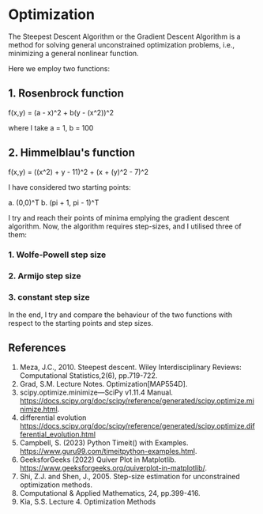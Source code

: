 # Optimization

The Steepest Descent Algorithm or the Gradient Descent Algorithm is a method for solving general unconstrained optimization problems, i.e., minimizing a general nonlinear function.

Here we employ two functions:

## 1. Rosenbrock function

f(x,y) = (a - x)^2 + b(y - (x^2))^2

where I take a = 1, b = 100

## 2. Himmelblau's function

f(x,y) = ((x^2) + y - 11)^2 + (x + (y)^2 - 7)^2

I have considered two starting points:

a. (0,0)^T
b. (pi + 1, pi - 1)^T

I try and reach their points of minima emplying the gradient descent algorithm. Now, the algorithm requires step-sizes, and I utilised three of them:

### 1. Wolfe-Powell step size
### 2. Armijo step size
### 3. constant step size

In the end, I try and compare the behaviour of the two functions with respect to the starting points and step sizes.

## References

1. Meza, J.C., 2010. Steepest descent. Wiley Interdisciplinary Reviews: Computational Statistics,2(6), pp.719-722.
2. Grad, S.M. Lecture Notes. Optimization[MAP554D].
3. scipy.optimize.minimize—SciPy v1.11.4 Manual. https://docs.scipy.org/doc/scipy/reference/generated/scipy.optimize.minimize.html.
4. differential evolution https://docs.scipy.org/doc/scipy/reference/generated/scipy.optimize.differential_evolution.html
5. Campbell, S. (2023) Python Timeit() with Examples. https://www.guru99.com/timeitpython-examples.html.
6. GeeksforGeeks (2022) Quiver Plot in Matplotlib. https://www.geeksforgeeks.org/quiverplot-in-matplotlib/.
7. Shi, Z.J. and Shen, J., 2005. Step-size estimation for unconstrained optimization methods.
8. Computational & Applied Mathematics, 24, pp.399-416.
9. Kia, S.S. Lecture 4. Optimization Methods
